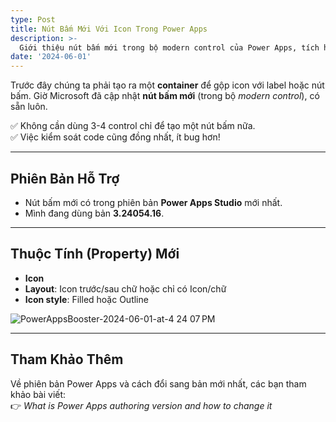 ```yaml
---
type: Post
title: Nút Bấm Mới Với Icon Trong Power Apps
description: >-
  Giới thiệu nút bấm mới trong bộ modern control của Power Apps, tích hợp icon và text trong cùng một control, giúp giảm số lượng control phải sử dụng và dễ dàng quản lý code hơn.
date: '2024-06-01'
---
```

Trước đây chúng ta phải tạo ra một **container** để gộp icon với label hoặc nút bấm. Giờ Microsoft đã cập nhật **nút bấm mới** (trong bộ *modern control*), có sẵn luôn.  

✅ Không cần dùng 3-4 control chỉ để tạo một nút bấm nữa.  
✅ Việc kiểm soát code cũng đồng nhất, ít bug hơn!  

---

## Phiên Bản Hỗ Trợ

- Nút bấm mới có trong phiên bản **Power Apps Studio** mới nhất.  
- Mình đang dùng bản **3.24054.16**.  

---

## Thuộc Tính (Property) Mới

- **Icon**  
- **Layout**: Icon trước/sau chữ hoặc chỉ có Icon/chữ  
- **Icon style**: Filled hoặc Outline  

![PowerAppsBooster-2024-06-01-at-4 24 07 PM](https://github.com/user-attachments/assets/77f23393-781b-4c09-96ab-c1a8c03d04c9)

---

## Tham Khảo Thêm

Về phiên bản Power Apps và cách đổi sang bản mới nhất, các bạn tham khảo bài viết:  
👉 *What is Power Apps authoring version and how to change it*


